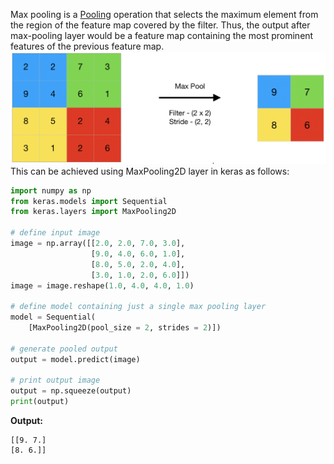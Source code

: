 Max pooling is a [Pooling](Pooling%20Layer.md) operation that selects the maximum element from the region of the feature map covered by the filter. Thus, the output after max-pooling layer would be a feature map containing the most prominent features of the previous feature map.
![Max_pooling](../images/Max_pooling.png)
This can be achieved using MaxPooling2D layer in keras as follows: 
```python
import numpy as np
from keras.models import Sequential
from keras.layers import MaxPooling2D

# define input image
image = np.array([[2.0, 2.0, 7.0, 3.0],
                  [9.0, 4.0, 6.0, 1.0],
                  [8.0, 5.0, 2.0, 4.0],
                  [3.0, 1.0, 2.0, 6.0]])
image = image.reshape(1.0, 4.0, 4.0, 1.0)

# define model containing just a single max pooling layer
model = Sequential(
    [MaxPooling2D(pool_size = 2, strides = 2)])

# generate pooled output
output = model.predict(image)

# print output image
output = np.squeeze(output)
print(output)
```
**Output:**
```
[[9. 7.]
[8. 6.]]
```


